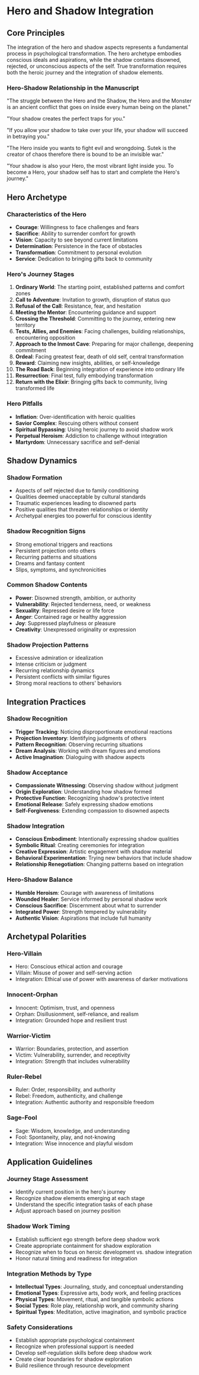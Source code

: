 # Hero and Shadow Integration

## Core Principles
The integration of the hero and shadow aspects represents a fundamental process in psychological transformation. The hero archetype embodies conscious ideals and aspirations, while the shadow contains disowned, rejected, or unconscious aspects of the self. True transformation requires both the heroic journey and the integration of shadow elements.

### Hero-Shadow Relationship in the Manuscript

"The struggle between the Hero and the Shadow, the Hero and the Monster is an ancient conflict that goes on inside every human being on the planet."

"Your shadow creates the perfect traps for you."

"If you allow your shadow to take over your life, your shadow will succeed in betraying you."

"The Hero inside you wants to fight evil and wrongdoing. Sutek is the creator of chaos therefore there is bound to be an invisible war."

"Your shadow is also your Hero, the most vibrant light inside you. To become a Hero, your shadow self has to start and complete the Hero's journey."

## Hero Archetype

### Characteristics of the Hero
- **Courage**: Willingness to face challenges and fears
- **Sacrifice**: Ability to surrender comfort for growth
- **Vision**: Capacity to see beyond current limitations
- **Determination**: Persistence in the face of obstacles
- **Transformation**: Commitment to personal evolution
- **Service**: Dedication to bringing gifts back to community

### Hero's Journey Stages
1. **Ordinary World**: The starting point, established patterns and comfort zones
2. **Call to Adventure**: Invitation to growth, disruption of status quo
3. **Refusal of the Call**: Resistance, fear, and hesitation
4. **Meeting the Mentor**: Encountering guidance and support
5. **Crossing the Threshold**: Committing to the journey, entering new territory
6. **Tests, Allies, and Enemies**: Facing challenges, building relationships, encountering opposition
7. **Approach to the Inmost Cave**: Preparing for major challenge, deepening commitment
8. **Ordeal**: Facing greatest fear, death of old self, central transformation
9. **Reward**: Claiming new insights, abilities, or self-knowledge
10. **The Road Back**: Beginning integration of experience into ordinary life
11. **Resurrection**: Final test, fully embodying transformation
12. **Return with the Elixir**: Bringing gifts back to community, living transformed life

### Hero Pitfalls
- **Inflation**: Over-identification with heroic qualities
- **Savior Complex**: Rescuing others without consent
- **Spiritual Bypassing**: Using heroic journey to avoid shadow work
- **Perpetual Heroism**: Addiction to challenge without integration
- **Martyrdom**: Unnecessary sacrifice and self-denial

## Shadow Dynamics

### Shadow Formation
- Aspects of self rejected due to family conditioning
- Qualities deemed unacceptable by cultural standards
- Traumatic experiences leading to disowned parts
- Positive qualities that threaten relationships or identity
- Archetypal energies too powerful for conscious identity

### Shadow Recognition Signs
- Strong emotional triggers and reactions
- Persistent projection onto others
- Recurring patterns and situations
- Dreams and fantasy content
- Slips, symptoms, and synchronicities

### Common Shadow Contents
- **Power**: Disowned strength, ambition, or authority
- **Vulnerability**: Rejected tenderness, need, or weakness
- **Sexuality**: Repressed desire or life force
- **Anger**: Contained rage or healthy aggression
- **Joy**: Suppressed playfulness or pleasure
- **Creativity**: Unexpressed originality or expression

### Shadow Projection Patterns
- Excessive admiration or idealization
- Intense criticism or judgment
- Recurring relationship dynamics
- Persistent conflicts with similar figures
- Strong moral reactions to others' behaviors

## Integration Practices

### Shadow Recognition
- **Trigger Tracking**: Noticing disproportionate emotional reactions
- **Projection Inventory**: Identifying judgments of others
- **Pattern Recognition**: Observing recurring situations
- **Dream Analysis**: Working with dream figures and emotions
- **Active Imagination**: Dialoguing with shadow aspects

### Shadow Acceptance
- **Compassionate Witnessing**: Observing shadow without judgment
- **Origin Exploration**: Understanding how shadow formed
- **Protective Function**: Recognizing shadow's protective intent
- **Emotional Release**: Safely expressing shadow emotions
- **Self-Forgiveness**: Extending compassion to disowned aspects

### Shadow Integration
- **Conscious Embodiment**: Intentionally expressing shadow qualities
- **Symbolic Ritual**: Creating ceremonies for integration
- **Creative Expression**: Artistic engagement with shadow material
- **Behavioral Experimentation**: Trying new behaviors that include shadow
- **Relationship Renegotiation**: Changing patterns based on integration

### Hero-Shadow Balance
- **Humble Heroism**: Courage with awareness of limitations
- **Wounded Healer**: Service informed by personal shadow work
- **Conscious Sacrifice**: Discernment about what to surrender
- **Integrated Power**: Strength tempered by vulnerability
- **Authentic Vision**: Aspirations that include full humanity

## Archetypal Polarities

### Hero-Villain
- Hero: Conscious ethical action and courage
- Villain: Misuse of power and self-serving action
- Integration: Ethical use of power with awareness of darker motivations

### Innocent-Orphan
- Innocent: Optimism, trust, and openness
- Orphan: Disillusionment, self-reliance, and realism
- Integration: Grounded hope and resilient trust

### Warrior-Victim
- Warrior: Boundaries, protection, and assertion
- Victim: Vulnerability, surrender, and receptivity
- Integration: Strength that includes vulnerability

### Ruler-Rebel
- Ruler: Order, responsibility, and authority
- Rebel: Freedom, authenticity, and challenge
- Integration: Authentic authority and responsible freedom

### Sage-Fool
- Sage: Wisdom, knowledge, and understanding
- Fool: Spontaneity, play, and not-knowing
- Integration: Wise innocence and playful wisdom

## Application Guidelines

### Journey Stage Assessment
- Identify current position in the hero's journey
- Recognize shadow elements emerging at each stage
- Understand the specific integration tasks of each phase
- Adjust approach based on journey position

### Shadow Work Timing
- Establish sufficient ego strength before deep shadow work
- Create appropriate containment for shadow exploration
- Recognize when to focus on heroic development vs. shadow integration
- Honor natural timing and readiness for integration

### Integration Methods by Type
- **Intellectual Types**: Journaling, study, and conceptual understanding
- **Emotional Types**: Expressive arts, body work, and feeling practices
- **Physical Types**: Movement, ritual, and tangible symbolic actions
- **Social Types**: Role play, relationship work, and community sharing
- **Spiritual Types**: Meditation, active imagination, and symbolic practice

### Safety Considerations
- Establish appropriate psychological containment
- Recognize when professional support is needed
- Develop self-regulation skills before deep shadow work
- Create clear boundaries for shadow exploration
- Build resilience through resource development
